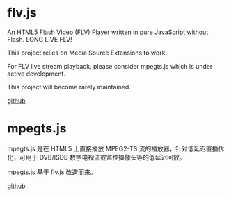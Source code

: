 # flv.js
An HTML5 Flash Video (FLV) Player written in pure JavaScript without Flash. LONG LIVE FLV!

This project relies on Media Source Extensions to work.

For FLV live stream playback, please consider mpegts.js which is under active development.

This project will become rarely maintained.

[github](https://github.com/bilibili/flv.js)


# mpegts.js
mpegts.js 是在 HTML5 上直接播放 MPEG2-TS 流的播放器，针对低延迟直播优化，可用于 DVB/ISDB 数字电视流或监控摄像头等的低延迟回放。

mpegts.js 基于 flv.js 改造而来。

[github](https://github.com/xqq/mpegts.js)

